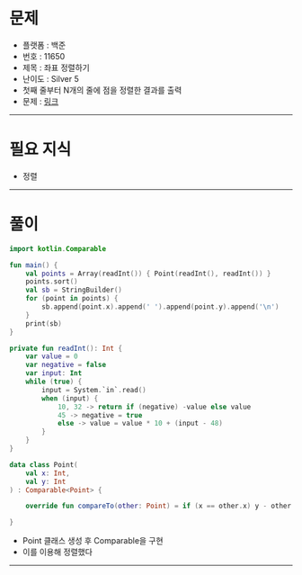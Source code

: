 # 문제
- 플랫폼 : 백준
- 번호 : 11650
- 제목 : 좌표 정렬하기
- 난이도 : Silver 5
- 첫째 줄부터 N개의 줄에 점을 정렬한 결과를 출력
- 문제 : <a href="https://www.acmicpc.net/problem/11650" target="_blank">링크</a>

---

# 필요 지식
- 정렬

---

# 풀이

```kotlin
import kotlin.Comparable

fun main() {
    val points = Array(readInt()) { Point(readInt(), readInt()) }
    points.sort()
    val sb = StringBuilder()
    for (point in points) {
        sb.append(point.x).append(' ').append(point.y).append('\n')
    }
    print(sb)
}

private fun readInt(): Int {
    var value = 0
    var negative = false
    var input: Int
    while (true) {
        input = System.`in`.read()
        when (input) {
            10, 32 -> return if (negative) -value else value
            45 -> negative = true
            else -> value = value * 10 + (input - 48)
        }
    }
}

data class Point(
    val x: Int,
    val y: Int
) : Comparable<Point> {

    override fun compareTo(other: Point) = if (x == other.x) y - other.y else x - other.x

}
```
- Point 클래스 생성 후 Comparable을 구현
- 이를 이용해 정렬했다

---

